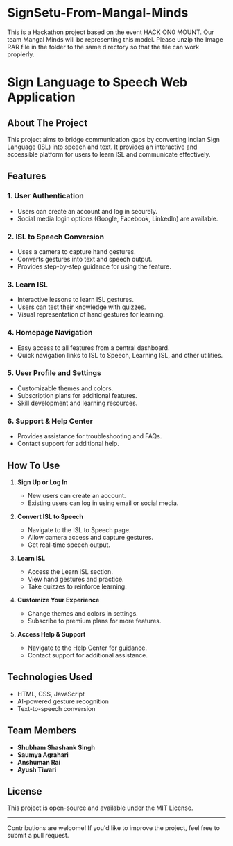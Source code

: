 # SignSetu-From-Mangal-Minds
This is a Hackathon project based on the event HACK ON0 MOUNT. Our team Mangal Minds will be representing this model.
Please unzip the Image RAR file in the folder to the same directory so that the file can work proplerly.




# Sign Language to Speech Web Application

## About The Project
This project aims to bridge communication gaps by converting Indian Sign Language (ISL) into speech and text. It provides an interactive and accessible platform for users to learn ISL and communicate effectively.

## Features
### 1. **User Authentication**
- Users can create an account and log in securely.
- Social media login options (Google, Facebook, LinkedIn) are available.

### 2. **ISL to Speech Conversion**
- Uses a camera to capture hand gestures.
- Converts gestures into text and speech output.
- Provides step-by-step guidance for using the feature.

### 3. **Learn ISL**
- Interactive lessons to learn ISL gestures.
- Users can test their knowledge with quizzes.
- Visual representation of hand gestures for learning.

### 4. **Homepage Navigation**
- Easy access to all features from a central dashboard.
- Quick navigation links to ISL to Speech, Learning ISL, and other utilities.

### 5. **User Profile and Settings**
- Customizable themes and colors.
- Subscription plans for additional features.
- Skill development and learning resources.

### 6. **Support & Help Center**
- Provides assistance for troubleshooting and FAQs.
- Contact support for additional help.

## How To Use
1. **Sign Up or Log In**
   - New users can create an account.
   - Existing users can log in using email or social media.

2. **Convert ISL to Speech**
   - Navigate to the ISL to Speech page.
   - Allow camera access and capture gestures.
   - Get real-time speech output.

3. **Learn ISL**
   - Access the Learn ISL section.
   - View hand gestures and practice.
   - Take quizzes to reinforce learning.

4. **Customize Your Experience**
   - Change themes and colors in settings.
   - Subscribe to premium plans for more features.

5. **Access Help & Support**
   - Navigate to the Help Center for guidance.
   - Contact support for additional assistance.

## Technologies Used
- HTML, CSS, JavaScript
- AI-powered gesture recognition
- Text-to-speech conversion

## Team Members
- **Shubham Shashank Singh**
- **Saumya Agrahari**
- **Anshuman Rai**
- **Ayush Tiwari**

## License
This project is open-source and available under the MIT License.

---
Contributions are welcome! If you'd like to improve the project, feel free to submit a pull request.

